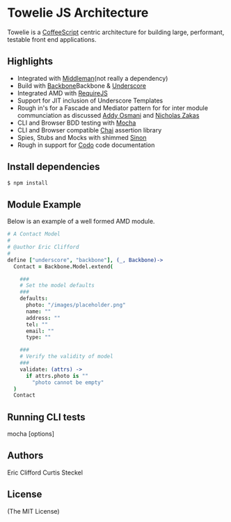 # Towelie JS Architecture

Towelie is a [CoffeeScript](http://coffeescript.org/) centric architecture for building large, performant, testable front end applications.

## Highlights
* Integrated with [Middleman](http://middlemanapp.com/guides/coffeescript-sprockets/)(not really a dependency)
* Build with [Backbone](http://http://documentcloud.github.com/backbone/)Backbone & [Underscore](http://http://documentcloud.github.com/underscore/)
* Integrated AMD with [RequireJS](http://requirejs.org/)
* Support for JIT inclusion of Underscore Templates
* Rough in's for a Fascade and Mediator pattern for for inter module communciation as discussed [Addy Osmani](http://http://addyosmani.com/largescalejavascript/) and [Nicholas Zakas](http://http://www.youtube.com/watch?v=vXjVFPosQHw)
* CLI and Browser BDD testing with [Mocha](http://http://visionmedia.github.com/mocha/) 
* CLI and Browser compatible [Chai](http://http://chaijs.com/) assertion library
* Spies, Stubs and Mocks with shimmed [Sinon](http://sinonjs.org/)
* Rough in support for [Codo](https://github.com/netzpirat/codo) code documentation

## Install dependencies
```bash
$ npm install
```

## Module Example
Below is an example of a well formed AMD module.

```CoffeeScript
# A Contact Model
#
# @author Eric Clifford
#
define ["underscore", "backbone"], (_, Backbone)->
  Contact = Backbone.Model.extend(

    ###
    # Set the model defaults
    ###
    defaults:
      photo: "/images/placeholder.png"
      name: ""
      address: ""
      tel: ""
      email: ""
      type: ""

    ###
    # Verify the validity of model
    ###
    validate: (attrs) ->
      if attrs.photo is ""
        "photo cannot be empty"
  )
  Contact
```

## Running CLI tests
  mocha [options]

## Authors
Eric Clifford
Curtis Steckel

## License 
(The MIT License)

